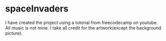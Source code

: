 # spaceInvaders
I have created the project using a tutorial from freecodecamp on youtube. All music is not mine. 
I take all credit for the artwork(except the background picture). 

